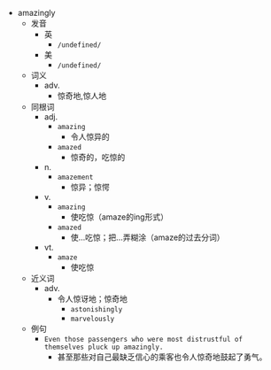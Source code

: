 - amazingly
  - 发音
    - 英
      - `/undefined/`
    - 美
      - `/undefined/`
  - 词义
    - adv.
      - 惊奇地,惊人地
  - 同根词
    - adj.
      - `amazing`
        - 令人惊异的
      - `amazed`
        - 惊奇的，吃惊的
    - n.
      - `amazement`
        - 惊异；惊愕
    - v.
      - `amazing`
        - 使吃惊（amaze的ing形式）
      - `amazed`
        - 使…吃惊；把…弄糊涂（amaze的过去分词）
    - vt.
      - `amaze`
        - 使吃惊
  - 近义词
    - adv.
      - 令人惊讶地；惊奇地
        - `astonishingly`
        - `marvelously`
  - 例句
    - `Even those passengers who were most distrustful of themselves pluck up amazingly.`
      - 甚至那些对自己最缺乏信心的乘客也令人惊奇地鼓起了勇气。

